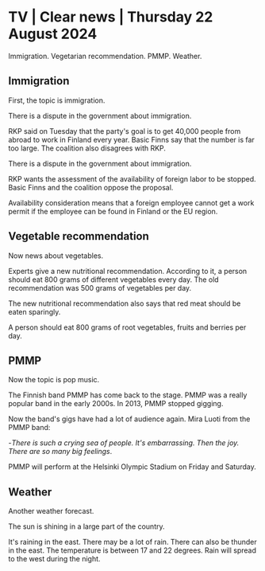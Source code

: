 # TV \| Clear news \| Thursday 22 August 2024

Immigration. Vegetarian recommendation. PMMP. Weather.

## Immigration

First, the topic is immigration.

There is a dispute in the government about immigration.

RKP said on Tuesday that the party's goal is to get 40,000 people from abroad to work in Finland every year. Basic Finns say that the number is far too large. The coalition also disagrees with RKP.

There is a dispute in the government about immigration.

RKP wants the assessment of the availability of foreign labor to be stopped. Basic Finns and the coalition oppose the proposal.

Availability consideration means that a foreign employee cannot get a work permit if the employee can be found in Finland or the EU region.

## Vegetable recommendation

Now news about vegetables.

Experts give a new nutritional recommendation. According to it, a person should eat 800 grams of different vegetables every day. The old recommendation was 500 grams of vegetables per day.

The new nutritional recommendation also says that red meat should be eaten sparingly.

A person should eat 800 grams of root vegetables, fruits and berries per day.

## PMMP

Now the topic is pop music.

The Finnish band PMMP has come back to the stage. PMMP was a really popular band in the early 2000s. In 2013, PMMP stopped gigging.

Now the band's gigs have had a lot of audience again. Mira Luoti from the PMMP band:

\-*There is such a crying sea of people. It's embarrassing. Then the joy. There are so many big feelings*.

PMMP will perform at the Helsinki Olympic Stadium on Friday and Saturday.

## Weather

Another weather forecast.

The sun is shining in a large part of the country.

It's raining in the east. There may be a lot of rain. There can also be thunder in the east. The temperature is between 17 and 22 degrees. Rain will spread to the west during the night.

